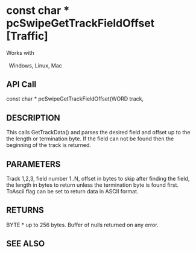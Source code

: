# const char * pcSwipeGetTrackFieldOffset [Traffic]

Works with <p class="s1" style="padding-top: 2pt;padding-left: 5pt;text-indent: 0pt;text-align: left;"><a name="bookmark342">&zwnj;</a>Windows, Linux, Mac</p>

## API Call
const char * pcSwipeGetTrackFieldOffset(WORD track,
## DESCRIPTION
This calls GetTrackData() and parses the desired field and offset up to the the length or termination byte. If the field can not be found then the beginning of the track is returned.

## PARAMETERS
Track 1,2,3, field number 1..N, offset in bytes to skip after finding the field, the length in bytes to return unless the termination byte is found first. ToAscii flag can be set to return data in ASCII format.

## RETURNS
BYTE * up to 256 bytes. Buffer of nulls returned on any error.

## SEE ALSO


